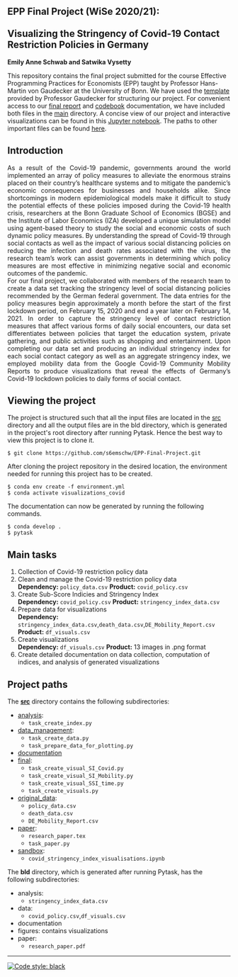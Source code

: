 ## EPP Final Project (WiSe 2020/21): <br /> <br /> Visualizing the Stringency of Covid-19 Contact Restriction Policies in Germany
**Emily Anne Schwab and Satwika Vysetty**

This repository contains the final project submitted for the course Effective Programming Practices for Economists (EPP) taught by Professor Hans-Martin von Gaudecker at the University of Bonn. We have used the [template](https://econ-project-templates.readthedocs.io/en/stable/index.html) provided by Professor Gaudecker for structuring our project. For convenient access to our [final report](https://github.com/s6emschw/EPP-Final-Project/blob/master/research_paper.pdf) and [codebook](https://github.com/s6emschw/EPP-Final-Project/blob/master/codebook.md) documentation, we have included both files in the [main](https://github.com/s6emschw/EPP-Final-Project) directory. A concise view of our project and interactive visualizations can be found in this  [Jupyter notebook](https://github.com/s6emschw/EPP-Final-Project/blob/master/src/sandbox/covid_stringency_index_visualisations.ipynb). The paths to other important files can be found [here](#project-paths).

## Introduction
<p align="justify">
As a result of the Covid-19 pandemic, governments around the world implemented an array of policy measures to alleviate the enormous strains placed on their country’s healthcare systems and to mitigate the pandemic’s economic consequences for businesses and households alike. Since shortcomings in modern epidemiological models make it difficult to study the potential effects of these policies imposed during the Covid-19 health crisis, researchers at the Bonn Graduate School of Economics (BGSE) and the Institute of Labor Economics (IZA) developed a unique simulation model using agent-based theory to study the social and economic costs of such dynamic policy measures. By understanding the spread of Covid-19 through social contacts as well as the impact of various social distancing policies on reducing the infection and death rates associated with the virus, the research team’s work can assist governments in determining which policy measures are most effective in minimizing negative social and economic outcomes of the pandemic. <br />
For our final project, we collaborated with members of the research team to create a data set tracking the stringency level of social distancing policies recommended by the German federal government. The data entries for the policy measures begin approximately a month before the start of the first lockdown period, on February 15, 2020 and end a year later on February 14, 2021. In order to capture the stringency level of contact restriction measures that affect various forms of daily social encounters, our data set differentiates between policies that target the education system, private gathering, and public activities such as shopping and entertainment. Upon completing our data set and producing an individual stringency index for each social contact category as well as an aggregate stringency index, we employed mobility data from the Google Covid-19 Community Mobility Reports to produce visualizations that reveal the effects of Germany’s Covid-19 lockdown policies to daily forms of social contact. 
</p>

## Viewing the project
The project is structured such that all the input files are located in the [src](https://github.com/s6emschw/EPP-Final-Project/tree/master/src) directory and all the output files are in the bld directory, which is generated in the project's root directory after running Pytask. Hence the best way to view this project is to clone it. 
```
$ git clone https://github.com/s6emschw/EPP-Final-Project.git
```
After cloning the project repository in the desired location, the environment needed for running this project has to be created.
```
$ conda env create -f environment.yml
$ conda activate visualizations_covid
```
The documentation can now be generated by running the following commands.
```
$ conda develop .
$ pytask
```

## Main tasks
1. Collection of Covid-19 restriction policy data 
2. Clean and manage the Covid-19 restriction policy data <br />
**Dependency:** `policy_data.csv` **Product:** `covid_policy.csv`
3. Create Sub-Score Indicies and Stringency Index <br />
**Dependency:** `covid_policy.csv` **Product:** `stringency_index_data.csv`
4. Prepare data for visualizations <br />
**Dependency:** `stringency_index_data.csv`,`death_data.csv`,`DE_Mobility_Report.csv` **Product:** `df_visuals.csv`
5. Create visualizations <br />
**Dependency:** `df_visuals.csv` **Product:** 13 images in .png format
6. Create detailed documentation on data collection, computation of indices, and analysis of generated visualizations

## Project paths
The [**src**](https://github.com/s6emschw/EPP-Final-Project/tree/master/src) directory contains the following subdirectories:
- [analysis](https://github.com/s6emschw/EPP-Final-Project/tree/master/src/analysis):
   - `task_create_index.py`
- [data_management](https://github.com/s6emschw/EPP-Final-Project/tree/master/src/data_management):
   - `task_create_data.py`
   - `task_prepare_data_for_plotting.py`
- [documentation](https://github.com/s6emschw/EPP-Final-Project/tree/master/src/documentation)
- [final](https://github.com/s6emschw/EPP-Final-Project/tree/master/src/final):
   - `task_create_visual_SI_Covid.py`
   - `task_create_visual_SI_Mobility.py`
   - `task_create_visual_SSI_time.py`
   - `task_create_visuals.py`
- [original_data](https://github.com/s6emschw/EPP-Final-Project/tree/master/src/original_data):
   - `policy_data.csv`
   - `death_data.csv`
   - `DE_Mobility_Report.csv`
- [paper](https://github.com/s6emschw/EPP-Final-Project/tree/master/src/paper):
   - `research_paper.tex`
   - `task_paper.py`
- [sandbox](https://github.com/s6emschw/EPP-Final-Project/tree/master/src/sandbox):
   - `covid_stringency_index_visualisations.ipynb`

The **bld** directory, which is generated after running Pytask, has the following subdirectories:
- analysis:
   - `stringency_index_data.csv`
- data: 
   - `covid_policy.csv`,`df_visuals.csv`
- documentation 
- figures: contains visualizations 
- paper: 
   - `research_paper.pdf`
---
 <a href="https://github.com/psf/black"><img alt="Code style: black" src="https://img.shields.io/badge/code%20style-black-000000.svg"></a>
